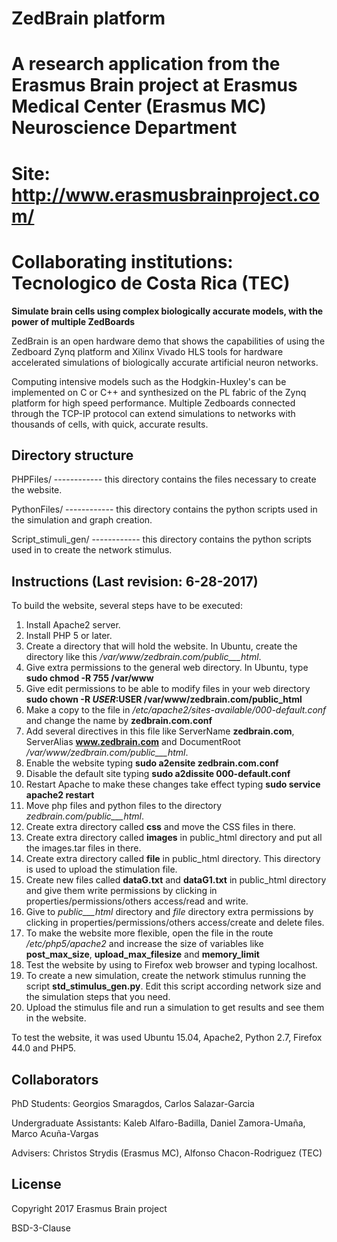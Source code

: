 # ZedBrain platform
# A research application from the Erasmus Brain project at Erasmus Medical Center (Erasmus MC) Neuroscience Department 
# Site: http://www.erasmusbrainproject.com/

# Collaborating institutions: Tecnologico de Costa Rica (TEC)

**Simulate brain cells using complex biologically accurate models, with the power of multiple ZedBoards**

ZedBrain is an open hardware demo that shows the capabilities of using the Zedboard Zynq platform and Xilinx Vivado HLS tools for hardware accelerated simulations of biologically accurate artificial neuron networks. 

Computing intensive models such as the Hodgkin-Huxley's can be implemented on C or C++ and synthesized on the PL fabric of the Zynq platform for high speed performance. Multiple Zedboards connected through the TCP-IP protocol can extend simulations to networks with thousands of cells, with quick, accurate results.

## Directory structure
PHPFiles/ ------------ this directory contains the files necessary to create the website.

PythonFiles/ ------------ this directory contains the python scripts used in the simulation and graph creation.

Script_stimuli_gen/ ------------ this directory contains the python scripts used in to create the network stimulus.

## Instructions (Last revision: 6-28-2017)
To build the website, several steps have to be executed:
1. Install Apache2 server. 
2. Install PHP 5 or later.
3. Create a directory that will hold the website. In Ubuntu, create the directory like this _/var/www/zedbrain.com/public___html_.
4. Give extra permissions to the general web directory. In Ubuntu, type **sudo chmod -R 755 /var/www**
5. Give edit permissions to be able to modify files in your web directory **sudo chown -R $USER:$USER /var/www/zedbrain.com/public_html**
6. Make a copy to the file in _/etc/apache2/sites-available/000-default.conf_ and change the name by **zedbrain.com.conf**
7. Add several directives in this file like ServerName **zedbrain.com**, ServerAlias **www.zedbrain.com** and DocumentRoot _/var/www/zedbrain.com/public___html_.
8. Enable the website typing **sudo a2ensite zedbrain.com.conf**
9. Disable the default site typing **sudo a2dissite 000-default.conf**
10. Restart Apache to make these changes take effect typing **sudo service apache2 restart**
11. Move php files and python files to the directory _zedbrain.com/public___html_.
12. Create extra directory called **css** and move the CSS files in there.
13. Create extra directory called **images** in public_html directory and put all the images.tar files in there. 
14. Create extra directory called **file** in public_html directory. This directory is used to upload the stimulation file.
15. Create new files called **dataG.txt** and  **dataG1.txt** in public_html directory and give them write permissions by clicking in properties/permissions/others access/read and write.
16. Give to _public___html_ directory and _file_ directory extra permissions by clicking in properties/permissions/others access/create and delete files.
17. To make the website more flexible, open the file in the route _/etc/php5/apache2_ and increase the size of variables like **post_max_size**, **upload_max_filesize** and **memory_limit**
18. Test the website by using to Firefox web browser and typing localhost.
19. To create a new simulation, create the network stimulus running the script **std_stimulus_gen.py**. Edit this script according network size and the simulation steps that you need.
20. Upload the stimulus file and run a simulation to get results and see them in the website. 

To test the website, it was used Ubuntu 15.04, Apache2, Python 2.7, Firefox 44.0 and PHP5.

## Collaborators

PhD Students: Georgios Smaragdos, Carlos Salazar-Garcia

Undergraduate Assistants: Kaleb Alfaro-Badilla, Daniel Zamora-Umaña, Marco Acuña-Vargas

Advisers: Christos Strydis (Erasmus MC), Alfonso Chacon-Rodriguez (TEC)

## License
Copyright 2017 Erasmus Brain project

BSD-3-Clause

